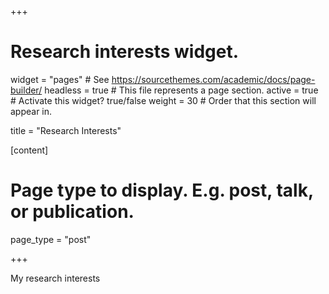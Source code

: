 +++
# Research interests widget.
widget = "pages"  # See https://sourcethemes.com/academic/docs/page-builder/
headless = true  # This file represents a page section.
active = true  # Activate this widget? true/false
weight = 30  # Order that this section will appear in.

title = "Research Interests"

[content]
  # Page type to display. E.g. post, talk, or publication.
  page_type = "post"

+++

My research interests
